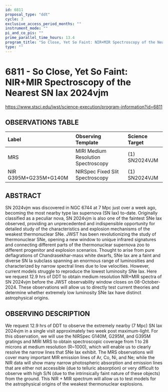 ```yaml
---
id: 6811
proposal_type: "ddt"
cycle: 3
exclusive_access_period_months: ""
instrument_mode: ""
pi_and_co_pis: ""
prime_parallel_time_hours: 13.4
program_title: "So Close, Yet So Faint: NIR+MIR Spectroscopy of the Nearest SN Iax 2024vjm"
type: ""
---
```

# 6811 - So Close, Yet So Faint: NIR+MIR Spectroscopy of the Nearest SN Iax 2024vjm
https://www.stsci.edu/jwst/science-execution/program-information?id=6811
## OBSERVATIONS TABLE
| Label                        | Observing Template                | Science Target |
| :--------------------------- | :-------------------------------- | :------------- |
| MRS                          | MIRI Medium Resolution Spectroscopy | (1) SN2024VJM  |
| NIR G395M+G235M+G140M        | NIRSpec Fixed Slit Spectroscopy   | (1) SN2024VJM  |

## ABSTRACT

SN 2024vjm was discovered in NGC 6744 at 7 Mpc just over a week ago, becoming the most nearby type Iax supernova (SN Iax) to-date. Originally classified as a peculiar nova, SN 2024vjm is also one of the faintest SNe Iax observed, providing an unprecedented and indispensible opportunity for detailed study of the characteristics and explosion mechanisms of the weakest thermonuclear SNe. JWST has been revolutionizing the study of thermonuclear SNe, opening a new window to unique infrared signatures and connecting different parts of the thermonuclear supernova zoo to different progenitor and explosion scenarios. Thought to arise from pure deflagrations of Chandrasekhar-mass white dwarfs, SNe Iax are a faint and diverse SN Ia subclass spanning an enormous range of luminosities and characterized by narrow spectral lines due to low velocities. However, current models struggle to reproduce the lowest luminosity SNe Iax. Here we request 12.9 hrs of DDT to obtain medium resolution NIR+MIR spectra of SN 2024vjm before the JWST observability window closes on 08-October-2024. These observations will allow us to directly test current theories and determine whether extremely low luminosity SNe Iax have distinct astrophysical origins.

## OBSERVING DESCRIPTION

We request 12.9 hrs of DDT to observe the extremely nearby (7 Mpc) SN Iax 2024vjm in a single visit approximately two week post maximum-light. For this observation, we will use the NIRSpec G140M, G295M, and G395M gratings and MIRI MRS to obtain spectroscopic coverage from 1 to 28 microns at medium resolution (R~1000), which will enable us to clearly resolve the narrow lines that SNe Iax exhibit. The MRS observations will cover many important MIR emission lines of Ar, Co, Ni, and Ne; while the NIR data will show many narrow photospheric absorption and emission lines that are either not accessible (due to telluric absorption) or very difficult to observe with high S/N (due to the intrinsically faint nature of these objects) from the ground. This NIR + MIR spectrum will allow us to test models for the astrophysical origins of the weakest thermonuclear explosions.